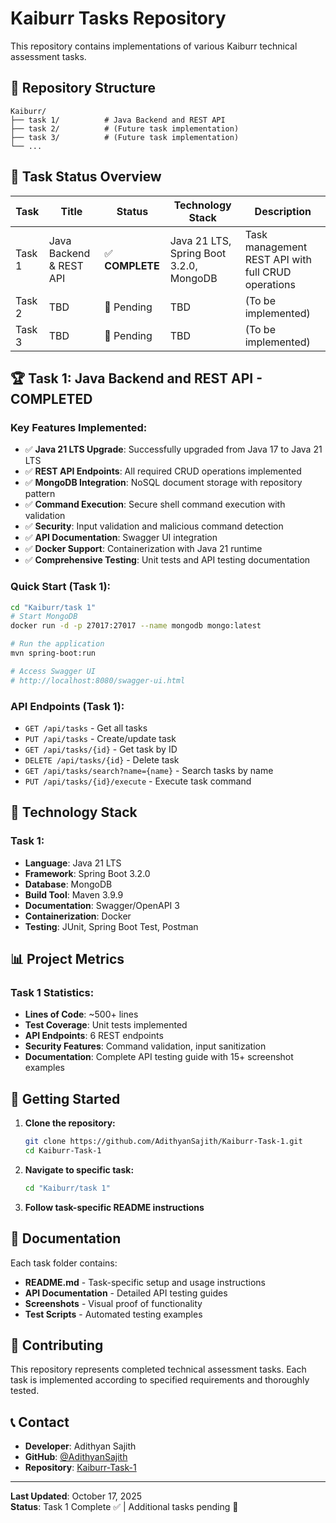 # Kaiburr Tasks Repository

This repository contains implementations of various Kaiburr technical assessment tasks.

## 📁 **Repository Structure**

```
Kaiburr/
├── task 1/          # Java Backend and REST API
├── task 2/          # (Future task implementation)
├── task 3/          # (Future task implementation)
└── ...
```

## 🎯 **Task Status Overview**

| Task | Title | Status | Technology Stack | Description |
|------|-------|--------|-----------------|-------------|
| Task 1 | Java Backend & REST API | ✅ **COMPLETE** | Java 21 LTS, Spring Boot 3.2.0, MongoDB | Task management REST API with full CRUD operations |
| Task 2 | TBD | 🔄 Pending | TBD | (To be implemented) |
| Task 3 | TBD | 🔄 Pending | TBD | (To be implemented) |

## 🏆 **Task 1: Java Backend and REST API - COMPLETED**

### **Key Features Implemented:**
- ✅ **Java 21 LTS Upgrade**: Successfully upgraded from Java 17 to Java 21 LTS
- ✅ **REST API Endpoints**: All required CRUD operations implemented
- ✅ **MongoDB Integration**: NoSQL document storage with repository pattern
- ✅ **Command Execution**: Secure shell command execution with validation
- ✅ **Security**: Input validation and malicious command detection
- ✅ **API Documentation**: Swagger UI integration
- ✅ **Docker Support**: Containerization with Java 21 runtime
- ✅ **Comprehensive Testing**: Unit tests and API testing documentation

### **Quick Start (Task 1):**
```bash
cd "Kaiburr/task 1"
# Start MongoDB
docker run -d -p 27017:27017 --name mongodb mongo:latest

# Run the application
mvn spring-boot:run

# Access Swagger UI
# http://localhost:8080/swagger-ui.html
```

### **API Endpoints (Task 1):**
- `GET /api/tasks` - Get all tasks
- `PUT /api/tasks` - Create/update task
- `GET /api/tasks/{id}` - Get task by ID
- `DELETE /api/tasks/{id}` - Delete task
- `GET /api/tasks/search?name={name}` - Search tasks by name
- `PUT /api/tasks/{id}/execute` - Execute task command

## 🔧 **Technology Stack**

### **Task 1:**
- **Language**: Java 21 LTS
- **Framework**: Spring Boot 3.2.0
- **Database**: MongoDB
- **Build Tool**: Maven 3.9.9
- **Documentation**: Swagger/OpenAPI 3
- **Containerization**: Docker
- **Testing**: JUnit, Spring Boot Test, Postman

## 📊 **Project Metrics**

### **Task 1 Statistics:**
- **Lines of Code**: ~500+ lines
- **Test Coverage**: Unit tests implemented
- **API Endpoints**: 6 REST endpoints
- **Security Features**: Command validation, input sanitization
- **Documentation**: Complete API testing guide with 15+ screenshot examples

## 🚀 **Getting Started**

1. **Clone the repository:**
   ```bash
   git clone https://github.com/AdithyanSajith/Kaiburr-Task-1.git
   cd Kaiburr-Task-1
   ```

2. **Navigate to specific task:**
   ```bash
   cd "Kaiburr/task 1"
   ```

3. **Follow task-specific README instructions**

## 📝 **Documentation**

Each task folder contains:
- **README.md** - Task-specific setup and usage instructions
- **API Documentation** - Detailed API testing guides
- **Screenshots** - Visual proof of functionality
- **Test Scripts** - Automated testing examples

## 🤝 **Contributing**

This repository represents completed technical assessment tasks. Each task is implemented according to specified requirements and thoroughly tested.

## 📞 **Contact**

- **Developer**: Adithyan Sajith
- **GitHub**: [@AdithyanSajith](https://github.com/AdithyanSajith)
- **Repository**: [Kaiburr-Task-1](https://github.com/AdithyanSajith/Kaiburr-Task-1)

---

**Last Updated**: October 17, 2025  
**Status**: Task 1 Complete ✅ | Additional tasks pending 🔄
